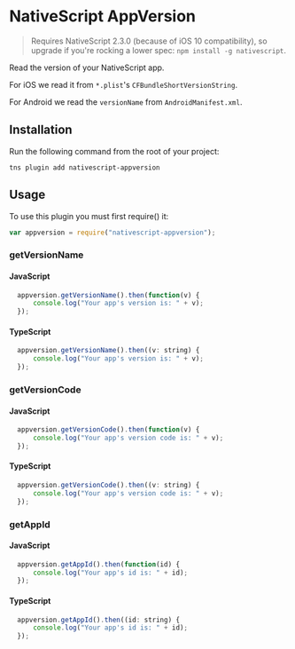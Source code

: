# NativeScript AppVersion

> Requires NativeScript 2.3.0 (because of iOS 10 compatibility), so upgrade if you're rocking a lower spec: `npm install -g nativescript`.

Read the version of your NativeScript app.

For iOS we read it from `*.plist`'s `CFBundleShortVersionString`.

For Android we read the `versionName` from `AndroidManifest.xml`.

## Installation
Run the following command from the root of your project:

```
tns plugin add nativescript-appversion
```

## Usage

To use this plugin you must first require() it:

```js
var appversion = require("nativescript-appversion");
```

### getVersionName

#### JavaScript
```js
  appversion.getVersionName().then(function(v) {
      console.log("Your app's version is: " + v);
  });
```

#### TypeScript
```js
  appversion.getVersionName().then((v: string) {
      console.log("Your app's version is: " + v);
  });
```

### getVersionCode

#### JavaScript
```js
  appversion.getVersionCode().then(function(v) {
      console.log("Your app's version code is: " + v);
  });
```

#### TypeScript
```js
  appversion.getVersionCode().then((v: string) {
      console.log("Your app's version code is: " + v);
  });
```

### getAppId

#### JavaScript
```js
  appversion.getAppId().then(function(id) {
      console.log("Your app's id is: " + id);
  });
```

#### TypeScript
```js
  appversion.getAppId().then((id: string) {
      console.log("Your app's id is: " + id);
  });
```
